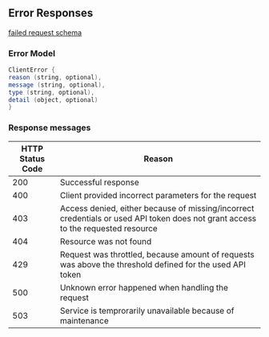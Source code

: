 ## Error Responses

[failed request schema](https://github.com/Rollylni/supercell/blob/master/schemas/error_response-schema.json)

### Error Model
```java
ClientError {
reason (string, optional),
message (string, optional),
type (string, optional),
detail (object, optional)
}
```

### Response messages  

| HTTP Status Code | Reason |
|------------------|--------|
| 200              | Successful response |
| 400              | Client provided incorrect parameters for the request |
| 403              | Access denied, either because of missing/incorrect credentials or used API token does not grant access to  the requested resource |
| 404              | Resource was not found |
| 429              | Request was throttled, because amount of requests was above the threshold defined for the used API token |
| 500              | Unknown error happened when handling the request |
| 503              | Service is temprorarily unavailable because of maintenance |
